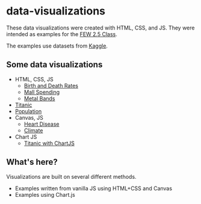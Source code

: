 # data-visualizations

These data visualizations were created with HTML, CSS, and JS. They were intended as examples for the [FEW 2.5 Class](https://github.com/Make-School-Courses/FEW-2.5-Data-Visualization-and-Web-Graphics). 

The examples use datasets from [Kaggle](https://www.kaggle.com).

## Some data visualizations

- HTML, CSS, JS
  - [Birth and Death Rates](https://soggybag.github.io/data-visualizations/birth-death-rates/index.html)
  - [Mall Spending](https://soggybag.github.io/data-visualizations/mall-spending/index.html)
  - [Metal Bands](https://soggybag.github.io/data-visualizations/metal-bands/index.html)
- [Titanic](https://soggybag.github.io/data-visualizations/titanic/index.html)
- [Population](https://soggybag.github.io/data-visualizations/population/index.html)
- Canvas, JS
  - [Heart Disease](https://soggybag.github.io/data-visualizations/heart-disease/index.html)
  - [Climate](https://soggybag.github.io/data-visualizations/climate/index.html)
- Chart JS
  - [Titanic with ChartJS](https://soggybag.github.io/data-visualizations/chartjs/index.html)

## What's here? 

Visualizations are built on several different methods. 

- Examples written from vanilla JS using HTML+CSS and Canvas
- Examples using Chart.js
